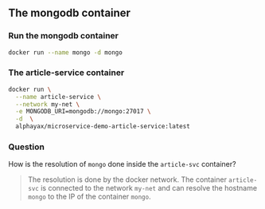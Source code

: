 
## The mongodb container

### Run the mongodb container

```bash
docker run --name mongo -d mongo
```

### The article-service container

```bash
docker run \
  --name article-service \
  --network my-net \
  -e MONGODB_URI=mongodb://mongo:27017 \
  -d  \
  alphayax/microservice-demo-article-service:latest 
```

### Question

How is the resolution of `mongo` done inside the `article-svc` container?
> The resolution is done by the docker network. The container `article-svc` is connected to the 
> network `my-net` and can resolve the hostname `mongo` to the IP of the container `mongo`.
